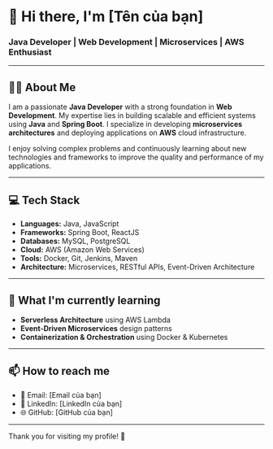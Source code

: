 # 👋 Hi there, I'm [Tên của bạn]

### Java Developer | Web Development | Microservices | AWS Enthusiast

---

## 🧑‍💻 About Me

I am a passionate **Java Developer** with a strong foundation in **Web Development**. My expertise lies in building scalable and efficient systems using **Java** and **Spring Boot**. I specialize in developing **microservices architectures** and deploying applications on **AWS** cloud infrastructure.

I enjoy solving complex problems and continuously learning about new technologies and frameworks to improve the quality and performance of my applications.

---

## 💻 Tech Stack

- **Languages:** Java, JavaScript
- **Frameworks:** Spring Boot, ReactJS
- **Databases:** MySQL, PostgreSQL
- **Cloud:** AWS (Amazon Web Services)
- **Tools:** Docker, Git, Jenkins, Maven
- **Architecture:** Microservices, RESTful APIs, Event-Driven Architecture

---

## 🌱 What I'm currently learning

- **Serverless Architecture** using AWS Lambda
- **Event-Driven Microservices** design patterns
- **Containerization & Orchestration** using Docker & Kubernetes

---

## 📫 How to reach me

- 📧 Email: [Email của bạn]
- 🔗 LinkedIn: [LinkedIn của bạn]
- 🌐 GitHub: [GitHub của bạn]

---

Thank you for visiting my profile! 🚀
